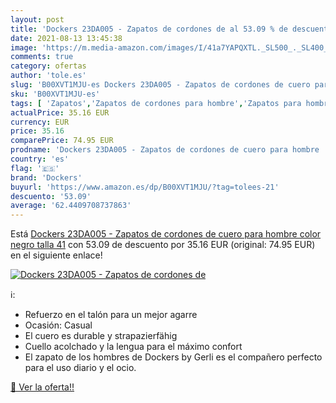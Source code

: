 ```yaml
---
layout: post
title: 'Dockers 23DA005 - Zapatos de cordones de al 53.09 % de descuento'
date: 2021-08-13 13:45:38
image: 'https://m.media-amazon.com/images/I/41a7YAPQXTL._SL500_._SL400_.jpg'
comments: true
category: ofertas
author: 'tole.es'
slug: 'B00XVT1MJU-es Dockers 23DA005 - Zapatos de cordones de cuero para hombre...'
sku: 'B00XVT1MJU-es'
tags: [ 'Zapatos','Zapatos de cordones para hombre','Zapatos para hombre','Zapatos y complementos','dockers','zapatos', ]
actualPrice: 35.16 EUR
currency: EUR
price: 35.16
comparePrice: 74.95 EUR
prodname: 'Dockers 23DA005 - Zapatos de cordones de cuero para hombre  color negro  talla 41'
country: 'es'
flag: '🇪🇸'
brand: 'Dockers'
buyurl: 'https://www.amazon.es/dp/B00XVT1MJU/?tag=tolees-21'
descuento: '53.09'
average: '62.4409708737863'
---
```


Está [Dockers 23DA005 - Zapatos de cordones de cuero para hombre  color negro  talla 41](https://www.amazon.es/dp/B00XVT1MJU/?tag=tolees-21) con 53.09 de descuento por 35.16 EUR (original: 74.95 EUR) en el siguiente enlace!

[![Dockers 23DA005 - Zapatos de cordones de](https://m.media-amazon.com/images/I/41a7YAPQXTL._SL500_._SL400_.jpg)](https://www.amazon.es/dp/B00XVT1MJU/?tag=tolees-21)

ℹ️:

- Refuerzo en el talón para un mejor agarre
- Ocasión: Casual
- El cuero es durable y strapazierfähig
- Cuello acolchado y la lengua para el máximo confort
- El zapato de los hombres de Dockers by Gerli es el compañero perfecto para el uso diario y el ocio.

[🛒 Ver la oferta!!](https://www.amazon.es/dp/B00XVT1MJU/?tag=tolees-21)
